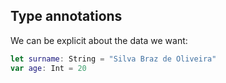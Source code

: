 ## Type annotations

We can be explicit about the data we want:

```swift
let surname: String = "Silva Braz de Oliveira"
var age: Int = 20
```